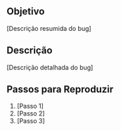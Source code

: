 ## Objetivo

[Descrição resumida do bug]

## Descrição

[Descrição detalhada do bug]

## Passos para Reproduzir

1. [Passo 1]
2. [Passo 2]
3. [Passo 3]
